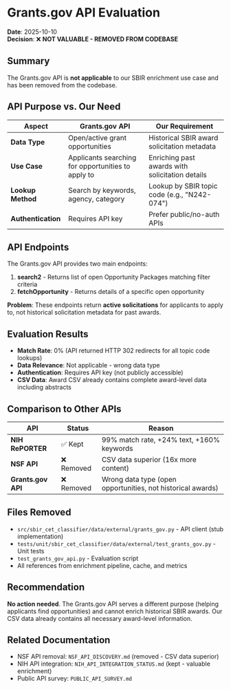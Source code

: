 # Grants.gov API Evaluation

**Date**: 2025-10-10  
**Decision**: ❌ **NOT VALUABLE - REMOVED FROM CODEBASE**

## Summary

The Grants.gov API is **not applicable** to our SBIR enrichment use case and has been removed from the codebase.

## API Purpose vs. Our Need

| Aspect | Grants.gov API | Our Requirement |
|--------|----------------|-----------------|
| **Data Type** | Open/active grant opportunities | Historical SBIR award solicitation metadata |
| **Use Case** | Applicants searching for opportunities to apply to | Enriching past awards with solicitation details |
| **Lookup Method** | Search by keywords, agency, category | Lookup by SBIR topic code (e.g., "N242-074") |
| **Authentication** | Requires API key | Prefer public/no-auth APIs |

## API Endpoints

The Grants.gov API provides two main endpoints:

1. **search2** - Returns list of open Opportunity Packages matching filter criteria
2. **fetchOpportunity** - Returns details of a specific open opportunity

**Problem**: These endpoints return **active solicitations** for applicants to apply to, not historical solicitation metadata for past awards.

## Evaluation Results

- **Match Rate**: 0% (API returned HTTP 302 redirects for all topic code lookups)
- **Data Relevance**: Not applicable - wrong data type
- **Authentication**: Requires API key (not publicly accessible)
- **CSV Data**: Award CSV already contains complete award-level data including abstracts

## Comparison to Other APIs

| API | Status | Reason |
|-----|--------|--------|
| **NIH RePORTER** | ✅ Kept | 99% match rate, +24% text, +160% keywords |
| **NSF API** | ❌ Removed | CSV data superior (16x more content) |
| **Grants.gov API** | ❌ Removed | Wrong data type (open opportunities, not historical awards) |

## Files Removed

- `src/sbir_cet_classifier/data/external/grants_gov.py` - API client (stub implementation)
- `tests/unit/sbir_cet_classifier/data/external/test_grants_gov.py` - Unit tests
- `test_grants_gov_api.py` - Evaluation script
- All references from enrichment pipeline, cache, and metrics

## Recommendation

**No action needed**. The Grants.gov API serves a different purpose (helping applicants find opportunities) and cannot enrich historical SBIR awards. Our CSV data already contains all necessary award-level information.

## Related Documentation

- NSF API removal: `NSF_API_DISCOVERY.md` (removed - CSV data superior)
- NIH API integration: `NIH_API_INTEGRATION_STATUS.md` (kept - valuable enrichment)
- Public API survey: `PUBLIC_API_SURVEY.md`
